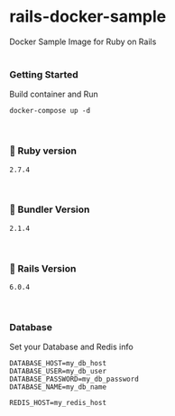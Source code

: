 # rails-docker-sample

Docker Sample Image for Ruby on Rails
<br/><br/>
### Getting Started
Build container and Run
```
docker-compose up -d 
```

<br/>

### 🔨 Ruby version
```
2.7.4 
```

<br/>

### 🔨 Bundler Version
```
2.1.4
```

<br/>

### 🔨 Rails Version
```
6.0.4
```

<br/>

### Database
Set your Database and Redis info
```
DATABASE_HOST=my_db_host
DATABASE_USER=my_db_user
DATABASE_PASSWORD=my_db_password
DATABASE_NAME=my_db_name

REDIS_HOST=my_redis_host
```
